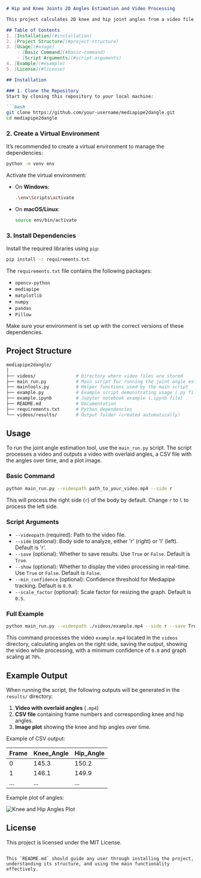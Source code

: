 
```markdown
# Hip and Knee Joints 2D Angles Estimation and Video Processing

This project calculates 2D knee and hip joint angles from a video file using the Mediapipe library and other Python tools. The results are displayed on the processed video and saved as .CSV, images, and a video file. The tool is flexible for either the left or right side of the body and offers options to visualize the processing in real-time.

## Table of Contents
1. [Installation](#installation)
2. [Project Structure](#project-structure)
3. [Usage](#usage)
    - [Basic Command](#basic-command)
    - [Script Arguments](#script-arguments)
4. [Example](#example)
5. [License](#license)

## Installation

### 1. Clone the Repository
Start by cloning this repository to your local machine:

```bash
git clone https://github.com/your-username/mediapipe2dangle.git
cd mediapipe2dangle
```

### 2. Create a Virtual Environment
It’s recommended to create a virtual environment to manage the dependencies:

```bash
python -m venv env
```

Activate the virtual environment:

- On **Windows**:
  ```bash
  .\env\Scripts\activate
  ```
- On **macOS/Linux**:
  ```bash
  source env/bin/activate
  ```

### 3. Install Dependencies
Install the required libraries using `pip`:

```bash
pip install -r requirements.txt
```

The `requirements.txt` file contains the following packages:
- `opencv-python`
- `mediapipe`
- `matplotlib`
- `numpy`
- `pandas`
- `Pillow`

Make sure your environment is set up with the correct versions of these dependencies.

## Project Structure

```bash
mediapipe2dangle/
│
├── videos/               # Directory where video files are stored
├── main_run.py           # Main script for running the joint angle estimation
├── maintools.py          # Helper functions used by the main script
├── example.py            # Example script demonstrating usage (.py file)
├── example.ipynb         # Jupyter notebook example (.ipynb file)
├── README.md             # Documentation
├── requirements.txt      # Python dependencies
└── videos/results/       # Output folder (created automatically)
```

## Usage

To run the joint angle estimation tool, use the `main_run.py` script. The script processes a video and outputs a video with overlaid angles, a CSV file with the angles over time, and a plot image.

### Basic Command

```bash
python main_run.py --videopath path_to_your_video.mp4 --side r
```

This will process the right side (`r`) of the body by default. Change `r` to `l` to process the left side.

### Script Arguments

- `--videopath` (required): Path to the video file.
- `--side` (optional): Body side to analyze, either 'r' (right) or 'l' (left). Default is 'r'.
- `--save` (optional): Whether to save results. Use `True` or `False`. Default is `True`.
- `--show` (optional): Whether to display the video processing in real-time. Use `True` or `False`. Default is `False`.
- `--min_confidence` (optional): Confidence threshold for Mediapipe tracking. Default is `0.9`.
- `--scale_factor` (optional): Scale factor for resizing the graph. Default is `0.5`.

### Full Example

```bash
python main_run.py --videopath ./videos/example.mp4 --side r --save True --show True --min_confidence 0.8 --scale_factor 0.7
```

This command processes the video `example.mp4` located in the `videos` directory, calculating angles on the right side, saving the output, showing the video while processing, with a minimum confidence of `0.8` and graph scaling at `70%`.

## Example Output

When running the script, the following outputs will be generated in the `results/` directory:
1. **Video with overlaid angles** (`.mp4`)
2. **CSV file** containing frame numbers and corresponding knee and hip angles.
3. **Image plot** showing the knee and hip angles over time.

Example of CSV output:

| Frame | Knee_Angle | Hip_Angle |
|-------|------------|-----------|
| 0     | 145.3      | 150.2     |
| 1     | 146.1      | 149.9     |
| ...   | ...        | ...       |

Example plot of angles:

![Knee and Hip Angles Plot](results/example_markerless_r.jpg)

## License
This project is licensed under the MIT License.
```

This `README.md` should guide any user through installing the project, understanding its structure, and using the main functionality effectively.
```